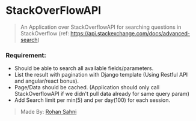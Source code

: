 # StackOverFlowAPI
> An Application over StackOverflowAPI for searching questions in StackOverflow (ref: https://api.stackexchange.com/docs/advanced-search) 
### Requirement: 
* Should be able to search all available fields/parameters.  
* List the result with pagination with Django template (Using Restful API and angular/react bonus). 
* Page/Data should be cached. (Application should only call StackOverflowAPI if we didn't pull data already for same query param) 
* Add Search limit per min(5) and per day(100) for each session.
> Made By: [Rohan Sahni]( https://github.com/phyrobaicogsci )
